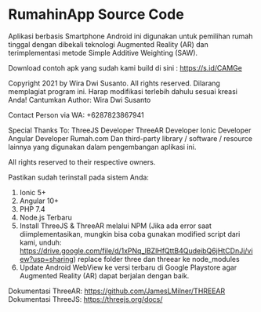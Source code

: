 # RumahinApp Source Code
Aplikasi berbasis Smartphone Android ini digunakan untuk pemilihan rumah tinggal dengan dibekali teknologi Augmented Reality (AR) dan terimplementasi metode Simple Additive Weighting (SAW).

Download contoh apk yang sudah kami build di sini : https://s.id/CAMGe

Copyright 2021 by Wira Dwi Susanto. All rights reserved.
Dilarang memplagiat program ini.
Harap modifikasi terlebih dahulu sesuai kreasi Anda!
Cantumkan Author: Wira Dwi Susanto

Contact Person via WA: +6287823867941

Special Thanks To:
ThreeJS Developer
ThreeAR Developer
Ionic Developer
Angular Developer
Rumah.com
Dan third-party library / software / resource lainnya yang digunakan dalam pengembangan aplikasi ini.

All rights reserved to their respective owners.

Pastikan sudah terinstall pada sistem Anda:

1. Ionic 5+
2. Angular 10+
3. PHP 7.4
4. Node.js Terbaru
5. Install ThreeJS & ThreeAR melalui NPM (Jika ada error saat diimplementasikan, mungkin bisa coba gunakan modified script dari kami, unduh: https://drive.google.com/file/d/1xPNq_lBZlHfQttB4QudeibQ6jHtCDnJi/view?usp=sharing) replace folder three dan threear ke node_modules
6. Update Android WebView ke versi terbaru di Google Playstore agar Augmented Reality (AR) dapat berjalan dengan baik.

Dokumentasi ThreeAR: https://github.com/JamesLMilner/THREEAR
Dokumentasi ThreeJS: https://threejs.org/docs/
